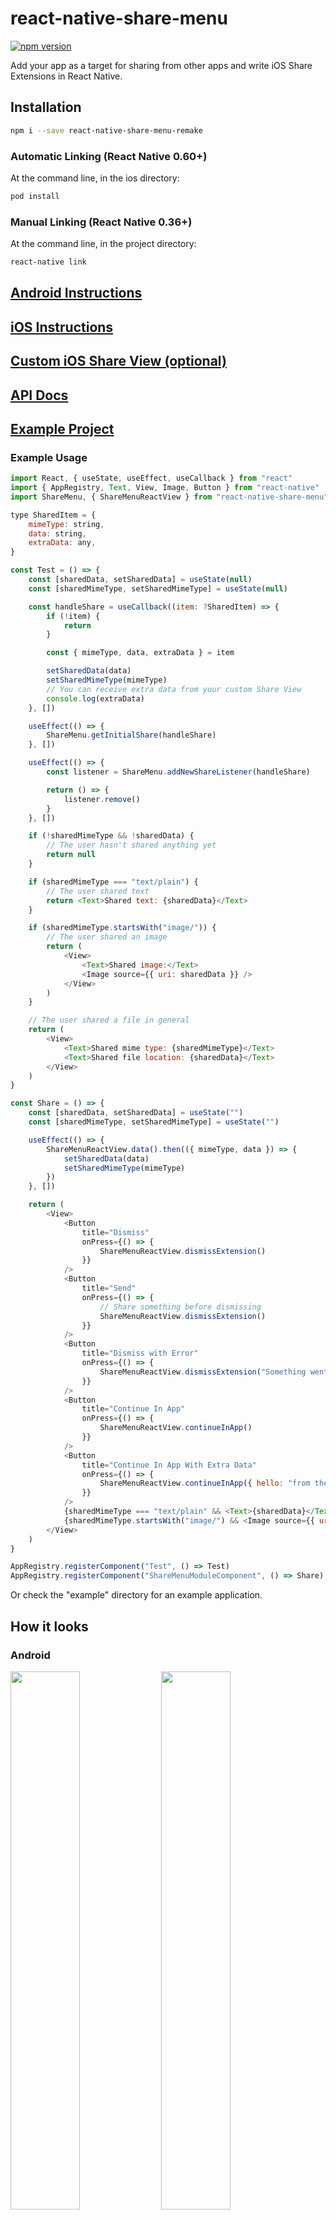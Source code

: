 # react-native-share-menu

[![npm version](https://badge.fury.io/js/react-native-share-menu.svg)](https://www.npmjs.com/package/react-native-share-menu)

Add your app as a target for sharing from other apps and write iOS Share Extensions in React Native.

## Installation

```bash
npm i --save react-native-share-menu-remake
```

### Automatic Linking (React Native 0.60+)

At the command line, in the ios directory:

```bash
pod install
```

### Manual Linking (React Native 0.36+)

At the command line, in the project directory:

```bash
react-native link
```

## [Android Instructions](ANDROID_INSTRUCTIONS.md)

## [iOS Instructions](IOS_INSTRUCTIONS.md)

## [Custom iOS Share View (optional)](SHARE_EXTENSION_VIEW.md)

## [API Docs](API_DOCS.md)

## [Example Project](example/)

### Example Usage

```javascript
import React, { useState, useEffect, useCallback } from "react"
import { AppRegistry, Text, View, Image, Button } from "react-native"
import ShareMenu, { ShareMenuReactView } from "react-native-share-menu"

type SharedItem = {
	mimeType: string,
	data: string,
	extraData: any,
}

const Test = () => {
	const [sharedData, setSharedData] = useState(null)
	const [sharedMimeType, setSharedMimeType] = useState(null)

	const handleShare = useCallback((item: ?SharedItem) => {
		if (!item) {
			return
		}

		const { mimeType, data, extraData } = item

		setSharedData(data)
		setSharedMimeType(mimeType)
		// You can receive extra data from your custom Share View
		console.log(extraData)
	}, [])

	useEffect(() => {
		ShareMenu.getInitialShare(handleShare)
	}, [])

	useEffect(() => {
		const listener = ShareMenu.addNewShareListener(handleShare)

		return () => {
			listener.remove()
		}
	}, [])

	if (!sharedMimeType && !sharedData) {
		// The user hasn't shared anything yet
		return null
	}

	if (sharedMimeType === "text/plain") {
		// The user shared text
		return <Text>Shared text: {sharedData}</Text>
	}

	if (sharedMimeType.startsWith("image/")) {
		// The user shared an image
		return (
			<View>
				<Text>Shared image:</Text>
				<Image source={{ uri: sharedData }} />
			</View>
		)
	}

	// The user shared a file in general
	return (
		<View>
			<Text>Shared mime type: {sharedMimeType}</Text>
			<Text>Shared file location: {sharedData}</Text>
		</View>
	)
}

const Share = () => {
	const [sharedData, setSharedData] = useState("")
	const [sharedMimeType, setSharedMimeType] = useState("")

	useEffect(() => {
		ShareMenuReactView.data().then(({ mimeType, data }) => {
			setSharedData(data)
			setSharedMimeType(mimeType)
		})
	}, [])

	return (
		<View>
			<Button
				title="Dismiss"
				onPress={() => {
					ShareMenuReactView.dismissExtension()
				}}
			/>
			<Button
				title="Send"
				onPress={() => {
					// Share something before dismissing
					ShareMenuReactView.dismissExtension()
				}}
			/>
			<Button
				title="Dismiss with Error"
				onPress={() => {
					ShareMenuReactView.dismissExtension("Something went wrong!")
				}}
			/>
			<Button
				title="Continue In App"
				onPress={() => {
					ShareMenuReactView.continueInApp()
				}}
			/>
			<Button
				title="Continue In App With Extra Data"
				onPress={() => {
					ShareMenuReactView.continueInApp({ hello: "from the other side" })
				}}
			/>
			{sharedMimeType === "text/plain" && <Text>{sharedData}</Text>}
			{sharedMimeType.startsWith("image/") && <Image source={{ uri: sharedData }} />}
		</View>
	)
}

AppRegistry.registerComponent("Test", () => Test)
AppRegistry.registerComponent("ShareMenuModuleComponent", () => Share)
```

Or check the "example" directory for an example application.

## How it looks

### Android

<img src="screenshots/android-menu.png" width="47%"> <img src="screenshots/android-app.png" width="47%">

### iOS

<img src="screenshots/ios-share-view.gif" width="47%">

## Releasing a new version

`$ npm version <minor|major|patch> && npm publish`

## Credits

Sponsored and developed by [Meedan](http://meedan.com).

iOS version maintained by [Gustavo Parreira](https://github.com/Gustash).
